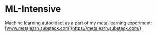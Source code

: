 # ML-Intensive
Machine learning autodidact as a part of my meta-learning experiment: [www.metalearn.substack.com](https://metalearn.substack.com/)
